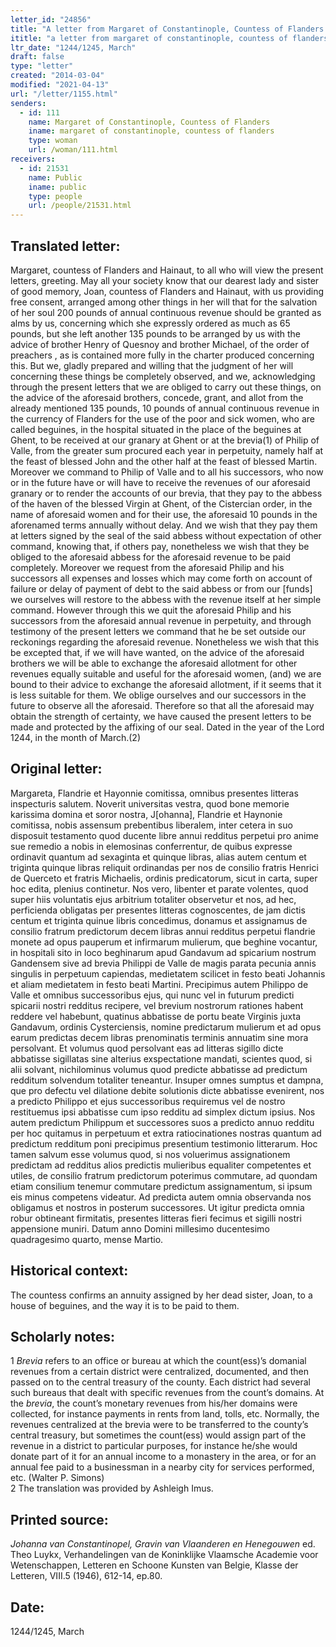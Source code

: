 ```yaml
---
letter_id: "24856"
title: "A letter from Margaret of Constantinople, Countess of Flanders (1244/1245, March)"
ititle: "a letter from margaret of constantinople, countess of flanders (1244/1245, march)"
ltr_date: "1244/1245, March"
draft: false
type: "letter"
created: "2014-03-04"
modified: "2021-04-13"
url: "/letter/1155.html"
senders:
  - id: 111
    name: Margaret of Constantinople, Countess of Flanders
    iname: margaret of constantinople, countess of flanders
    type: woman
    url: /woman/111.html
receivers:
  - id: 21531
    name: Public
    iname: public
    type: people
    url: /people/21531.html
---
```

<h2> Translated letter:</h2>Margaret, countess of Flanders and Hainaut, to all who will view the present letters, greeting.
	May all your society know that our dearest lady and sister of good memory, Joan, countess of Flanders and Hainaut, with us providing free consent, arranged among other things in her will that for the salvation of her soul 200 pounds of annual continuous revenue should be granted as alms by us, concerning which she expressly ordered as much as 65 pounds, but she left another 135 pounds to be arranged by us with the advice of brother Henry of Quesnoy and brother Michael, of the order of preachers , as is contained more fully in the charter produced concerning this.
	But we, gladly prepared and willing that the judgment of her will concerning these things be completely observed, and we, acknowledging through the present letters that we are obliged to carry out these things, on the advice of the aforesaid brothers, concede, grant, and allot from the already mentioned 135 pounds, 10 pounds of annual continuous revenue in the currency of Flanders for the use of the poor and sick women, who are called beguines, in the hospital situated in the place of the beguines at Ghent, to be received at our granary at Ghent or at the brevia(1) of Philip of Valle, from the greater sum procured each year in perpetuity, namely half at the feast of blessed John and the other half at the feast of blessed Martin.
	Moreover we command to Philip of Valle and to all his successors, who now or in the future have or will have to receive the revenues of our aforesaid granary or to render the accounts of our brevia, that they pay to the abbess of the haven of the blessed Virgin at Ghent, of the Cistercian order, in the name of aforesaid women and for their use, the aforesaid 10 pounds in the aforenamed terms annually without delay.  And we wish that they pay them at letters signed by the seal of the said abbess without expectation of other command, knowing that, if others pay, nonetheless we wish that they be obliged to the aforesaid abbess for the aforesaid revenue to be paid completely.  Moreover we request from the aforesaid Philip and his successors all expenses and losses which may come forth on account of failure or delay of payment of debt to the said abbess or from our [funds] we ourselves will restore to the abbess with the revenue itself at her simple command.  However through this we quit the aforesaid Philip and his successors from the aforesaid annual revenue in perpetuity, and through testimony of the present letters we command that he be set outside our reckonings regarding the aforesaid revenue.  Nonetheless we wish that this be excepted that, if we will have wanted, on the advice of the aforesaid brothers we will be able to exchange the aforesaid allotment for other revenues equally suitable and useful for the aforesaid women, (and) we are bound to their advice to exchange the aforesaid allotment, if it seems that it is less suitable for them.
	We oblige ourselves and our successors in the future to observe all the aforesaid.
	Therefore so that all the aforesaid may obtain the strength of certainty, we have caused the present letters to be made and protected by the affixing of our seal.
	Dated in the year of the Lord 1244, in the month of March.(2)
<h2 class="mt-4"> Original letter:</h2>Margareta, Flandrie et Hayonnie comitissa, omnibus presentes litteras inspecturis salutem.
Noverit universitas vestra, quod bone memorie karissima domina et soror nostra, J[ohanna], Flandrie et Haynonie comitissa, nobis assensum prebentibus liberalem, inter cetera in suo disposuit testamento quod ducente libre annui redditus perpetui pro anime sue remedio a nobis in elemosinas conferrentur, de quibus expresse ordinavit quantum ad sexaginta et quinque libras, alias autem centum et triginta quinque libras reliquit ordinandas per nos de consilio fratris Henrici de Querceto et fratris Michaelis, ordinis predicatorum, sicut in carta, super hoc edita, plenius continetur.
Nos vero, libenter et parate volentes, quod super hiis voluntatis ejus arbitrium totaliter observetur et nos, ad hec, perficienda obligatas per presentes litteras cognoscentes, de jam dictis centum et triginta quinue libris concedimus, donamus et assignamus de consilio fratrum predictorum decem libras annui redditus perpetui flandrie monete ad opus pauperum et infirmarum mulierum, que beghine vocantur, in hospitali sito in loco beghinarum apud Gandavum ad spicarium nostrum Gandensem sive ad brevia Philippi de Valle de magis parata pecunia annis singulis in perpetuum capiendas, medietatem scilicet in festo beati Johannis et aliam medietatem in festo beati Martini.
Precipimus autem Philippo de Valle et omnibus successoribus ejus, qui nunc vel in futurum predicti spicarii nostri redditus recipere, vel brevium nostrorum rationes habent reddere vel habebunt, quatinus abbatisse de portu beate Virginis juxta Gandavum, ordinis Cysterciensis, nomine predictarum mulierum et ad opus earum predictas decem libras prenominatis terminis annuatim sine mora persolvant. Et volumus quod persolvant eas ad litteras sigillo dicte abbatisse sigillatas sine alterius exspectatione mandati, scientes quod, si alii solvant, nichilominus volumus quod predicte abbatisse ad predictum redditum solvendum totaliter teneantur. Insuper omnes sumptus et dampna, que pro defectu vel dilatione debite solutionis dicte abbatisse evenirent, nos a predicto Philippo et ejus successoribus requiremus vel de nostro restituemus ipsi abbatisse cum ipso redditu ad simplex dictum ipsius. Nos autem predictum Philippum et successores suos a predicto annuo redditu per hoc quitamus in perpetuum et extra ratiocinationes nostras quantum ad predictum redditum poni precipimus presentium testimonio litterarum. Hoc tamen salvum esse volumus quod, si nos voluerimus assignationem predictam ad redditus alios predictis mulieribus equaliter competentes et utiles, de consilio fratrum predictorum poterimus commutare, ad quondam etiam consilium tenemur commutare predictum assignamentum, si ipsum eis minus competens videatur.
Ad predicta autem omnia observanda nos obligamus et nostros in posterum successores.
Ut igitur predicta omnia robur obtineant firmitatis, presentes litteras fieri fecimus et sigilli nostri appensione muniri.
Datum anno Domini millesimo ducentesimo quadragesimo quarto, mense Martio.
<h2 class="mt-4"> Historical context:</h2>The countess confirms an annuity assigned by her dead sister, Joan, to a house of beguines, and the way it is to be paid to them.
<h2 class="mt-4"> Scholarly notes:</h2><p>1<em> Brevia</em> refers to an office or bureau at which the count(ess)’s domanial revenues from a certain district were centralized, documented, and then passed on to the central treasury of the county. Each district had several such bureaus that dealt with specific revenues from the count’s domains. At the <em>brevia</em>, the count’s monetary revenues from his/her domains were collected, for instance payments in rents from land, tolls, etc. Normally, the revenues centralized at the brevia were to be transferred to the county’s central treasury, but sometimes the count(ess) would assign part of the revenue in a district to particular purposes, for instance he/she would donate part of it for an annual income to a monastery in the area, or for an annual fee paid to a businessman in a nearby city for services performed, etc. (Walter P. Simons) <br>2 The translation was provided by Ashleigh Imus.</p><h2 class="mt-4"> Printed source:</h2><p><em>Johanna van Constantinopel, Gravin van Vlaanderen en Henegouwen</em> ed. Theo Luykx, Verhandelingen van de Koninklijke Vlaamsche Academie voor Wetenschappen, Letteren en Schoone Kunsten van Belgie, Klasse der Letteren, VIII.5 (1946), 612-14, ep.80.</p><h2 class="mt-4"> Date:</h2>1244/1245, March